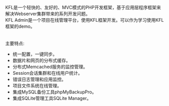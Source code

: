 KFL是一个轻快的、友好的、MVC模式的PHP开发框架，基于应用层程序框架来解决Webserver集群带来的系列开发问题。
<br>KFL Admin是一个项目在线管理平台，使用KFL框架开发。可以作为学习使用KFL框架的demo。<br>
<br>
<br>
主要特点:<br>
<ul>
<li>统一配置，一键同步。</li>
<li>数据片和网页的分布式缓存。</li>
<li>分布式Memcached服务的监控管理。</li>
<li>Session会话集群和在线用户统计。</li>
<li>错误日志管理和应用监控。</li>
<li>项目文件系统在线管理。</li>
<li>集成MySQL备份工具phpMyBackupPro。</li>
<li>集成SQLite管理工具SQLite Manager。</li>
</ul>